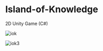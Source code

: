 # Island-of-Knowledge
2D Unity Game (C#)

![iok](https://user-images.githubusercontent.com/43822785/47117830-155bcd80-d298-11e8-98a2-24c0c7c0a116.png)


![iok3](https://user-images.githubusercontent.com/43822785/47117841-1b51ae80-d298-11e8-83a2-e5110e5a322b.png)
